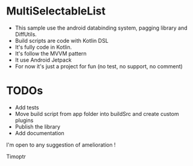 # MultiSelectableList

- This sample use the android databinding system, pagging library and DiffUtils.
- Build scripts are code with Kotlin DSL
- It's fully code in Kotlin.
- It's follow the MVVM pattern
- It use Android Jetpack
- For now it's just a project for fun (no test, no support, no comment)

# TODOs

- Add tests
- Move build script from app folder into buildSrc and create custom plugins
- Publish the library
- Add documentation

I'm open to any suggestion of amelioration ! 
 
 Timoptr
